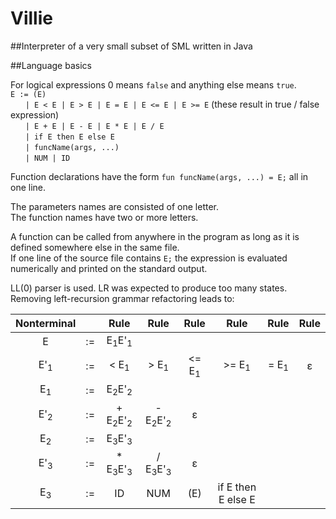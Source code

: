 # Villie
##Interpreter of a very small subset of SML written in Java

##Language basics

For logical expressions 0 means `false` and anything else means `true`. <br/>
`E := (E)` <br/>
&nbsp;&nbsp;&nbsp;&nbsp;&nbsp;&nbsp;`| E < E | E > E | E = E | E <= E | E >= E` (these result in true / false expression) <br/>
&nbsp;&nbsp;&nbsp;&nbsp;&nbsp;&nbsp;`| E + E | E - E | E * E | E / E` <br/>
&nbsp;&nbsp;&nbsp;&nbsp;&nbsp;&nbsp;`| if E then E else E` <br/>
&nbsp;&nbsp;&nbsp;&nbsp;&nbsp;&nbsp;`| funcName(args, ...)` <br/>
&nbsp;&nbsp;&nbsp;&nbsp;&nbsp;&nbsp;`| NUM | ID` <br/>

Function declarations have the form `fun funcName(args, ...) = E;` all in one line. <br/>

The parameters names are consisted of one letter. <br/>
The function names have two or more letters. <br/>

A function can be called from anywhere in the program as long as it is defined somewhere else in the same file. <br/>
If one line of the source file contains `E;` the expression is evaluated numerically and printed on the standard output. <br/>

LL(0) parser is used. LR was expected to produce too many states. <br/>
Removing left-recursion grammar refactoring leads to: <br/>

| Nonterminal | | Rule | Rule | Rule | Rule | Rule | Rule |
| :---: | :---: | :---: | :---: | :---: | :---: | :---: | :---: |
| E              | := | E<sub>1</sub>E'<sub>1</sub> | | | | | |
| E'<sub>1</sub> | := | < E<sub>1</sub> | > E<sub>1</sub> | <= E<sub>1</sub> | >= E<sub>1</sub> | = E<sub>1</sub> | ε |
| E<sub>1</sub>  | := | E<sub>2</sub>E'<sub>2</sub> | | | | | |
| E'<sub>2</sub> | := | + E<sub>2</sub>E'<sub>2</sub> | - E<sub>2</sub>E'<sub>2</sub> | ε | | | |
| E<sub>2</sub>  | := | E<sub>3</sub>E'<sub>3</sub> | | | | | |
| E'<sub>3</sub> | := | * E<sub>3</sub>E'<sub>3</sub> | / E<sub>3</sub>E'<sub>3</sub> | ε | | | |
| E<sub>3</sub>  | := | ID | NUM | (E) | if E then E else E | | |

